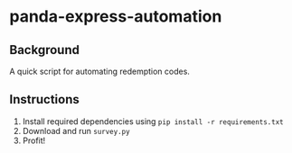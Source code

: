 # panda-express-automation

## Background
A quick script for automating redemption codes.

## Instructions
1. Install required dependencies using ```pip install -r requirements.txt```
2. Download and run ```survey.py```
3. Profit!
